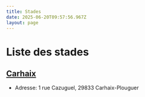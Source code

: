 ```yaml
---
title: Stades
date: 2025-06-20T09:57:56.967Z
layout: page
---
```


# Liste des stades


## [Carhaix](/stades/Carhaix/)
- Adresse: 1 rue Cazuguel, 29833 Carhaix-Plouguer


